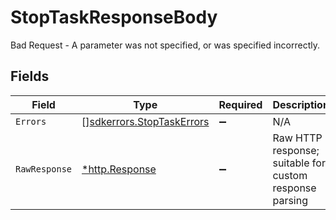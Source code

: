 # StopTaskResponseBody

Bad Request - A parameter was not specified, or was specified incorrectly.


## Fields

| Field                                                                  | Type                                                                   | Required                                                               | Description                                                            |
| ---------------------------------------------------------------------- | ---------------------------------------------------------------------- | ---------------------------------------------------------------------- | ---------------------------------------------------------------------- |
| `Errors`                                                               | [][sdkerrors.StopTaskErrors](../../models/sdkerrors/stoptaskerrors.md) | :heavy_minus_sign:                                                     | N/A                                                                    |
| `RawResponse`                                                          | [*http.Response](https://pkg.go.dev/net/http#Response)                 | :heavy_minus_sign:                                                     | Raw HTTP response; suitable for custom response parsing                |